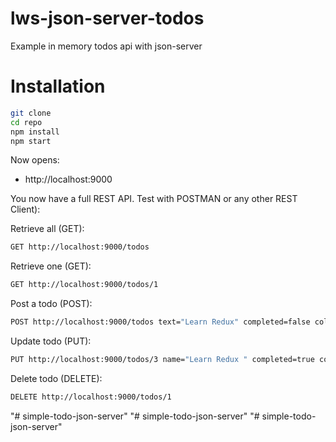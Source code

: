 # lws-json-server-todos

Example in memory todos api with json-server

# Installation

```bash
git clone
cd repo
npm install
npm start
```

Now opens:

- http://localhost:9000

You now have a full REST API. Test with POSTMAN or any other REST Client):

Retrieve all (GET):

```bash
GET http://localhost:9000/todos
```

Retrieve one (GET):

```bash
GET http://localhost:9000/todos/1
```

Post a todo (POST):

```bash
POST http://localhost:9000/todos text="Learn Redux" completed=false color="red"
```

Update todo (PUT):

```bash
PUT http://localhost:9000/todos/3 name="Learn Redux " completed=true color="green"
```

Delete todo (DELETE):

```bash
DELETE http://localhost:9000/todos/1
```
"# simple-todo-json-server" 
"# simple-todo-json-server" 
"# simple-todo-json-server" 
